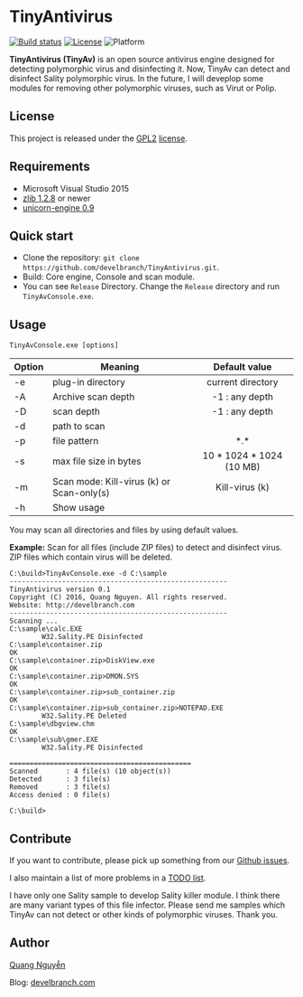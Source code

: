 TinyAntivirus
==============

[![Build status](https://ci.appveyor.com/api/projects/status/github/develbranch/TinyAntivirus?branch=master&svg=true)](https://ci.appveyor.com/project/quangnh89/TinyAntivirus/branch/master)
[![License](https://img.shields.io/badge/license-gpl2-blue.svg)](LICENSE)
![Platform](https://img.shields.io/badge/platform-windows-lightgrey.svg)

**TinyAntivirus (TinyAv)** is an open source antivirus engine designed for detecting polymorphic virus and disinfecting it. Now, TinyAv can detect and disinfect Sality polymorphic virus. In the future, I will deveplop some modules for removing other polymorphic viruses, such as Virut or Polip.

## License

This project is released under the [GPL2](COPYING) [license](LICENSE).

## Requirements

* Microsoft Visual Studio 2015
* [zlib 1.2.8](http://www.zlib.net) or newer
* [unicorn-engine 0.9](http://www.unicorn-engine.org/)

## Quick start

* Clone the repository: `git clone https://github.com/develbranch/TinyAntivirus.git`.
* Build: Core engine, Console and scan module.
* You can see `Release` Directory. Change the `Release` directory and run `TinyAvConsole.exe`.

## Usage

```
TinyAvConsole.exe [options]

```
| Option   |      Meaning      |  Default value |
|----------|-------------|:------:|
| -e | plug-in directory | current directory |
| -A | Archive scan depth | -1 : any depth|
| -D | scan depth | -1 : any depth |
| -d | path to scan |  |
| -p | file pattern | \*.\* |
| -s | max file size in bytes| 10 \* 1024 \* 1024 (10 MB) |
| -m | Scan mode: Kill-virus (k) or Scan-only(s) | Kill-virus (k) |
| -h | Show usage ||

You may scan all directories and files by using default values.

**Example:** Scan for all files (include ZIP files) to detect and disinfect virus.
ZIP files which contain virus will be deleted.
```
C:\build>TinyAvConsole.exe -d C:\sample
------------------------------------------------------
TinyAntivirus version 0.1
Copyright (C) 2016, Quang Nguyen. All rights reserved.
Website: http://develbranch.com
------------------------------------------------------
Scanning ...
C:\sample\calc.EXE
        W32.Sality.PE Disinfected
C:\sample\container.zip                                                 OK
C:\sample\container.zip>DiskView.exe                                    OK
C:\sample\container.zip>DMON.SYS                                        OK
C:\sample\container.zip>sub_container.zip                               OK
C:\sample\container.zip>sub_container.zip>NOTEPAD.EXE
        W32.Sality.PE Deleted
C:\sample\dbgview.chm                                                   OK
C:\sample\sub\gmer.EXE
        W32.Sality.PE Disinfected

=============================================
Scanned       : 4 file(s) (10 object(s))
Detected      : 3 file(s)
Removed       : 3 file(s)
Access denied : 0 file(s)

C:\build>
```

## Contribute

If you want to contribute, please pick up something from our [Github issues](https://github.com/develbranch/TinyAntivirus/issues).

I also maintain a list of more problems in a [TODO list](https://github.com/develbranch/TinyAntivirus/wiki/TODO).

I have only one Sality sample to develop Sality killer module. I think there are many variant types of this file infector. Please send me samples which TinyAv can not detect or other kinds of polymorphic viruses. Thank you.

## Author

[Quang Nguyễn](https://github.com/quangnh89)

Blog: [develbranch.com](https://develbranch.com)
